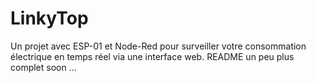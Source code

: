 # LinkyTop
Un projet avec ESP-01 et Node-Red pour surveiller votre consommation électrique en temps réel via une interface web.
README un peu plus complet soon ...
